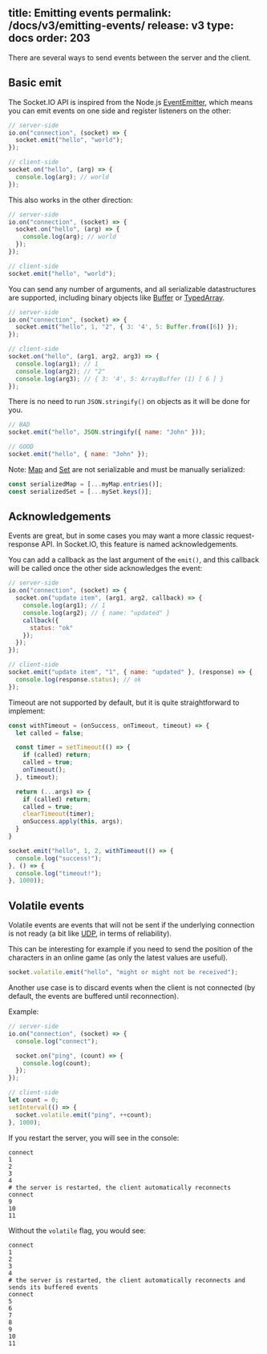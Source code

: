 title: Emitting events
permalink: /docs/v3/emitting-events/
release: v3
type: docs
order: 203
---

There are several ways to send events between the server and the client.

## Basic emit

The Socket.IO API is inspired from the Node.js [EventEmitter](https://nodejs.org/docs/latest/api/events.html#events_events), which means you can emit events on one side and register listeners on the other:

```js
// server-side
io.on("connection", (socket) => {
  socket.emit("hello", "world");
});

// client-side
socket.on("hello", (arg) => {
  console.log(arg); // world
});
```

This also works in the other direction:

```js
// server-side
io.on("connection", (socket) => {
  socket.on("hello", (arg) => {
    console.log(arg); // world
  });
});

// client-side
socket.emit("hello", "world");
```

You can send any number of arguments, and all serializable datastructures are supported, including binary objects like [Buffer](https://nodejs.org/docs/latest/api/buffer.html#buffer_buffer) or [TypedArray](https://developer.mozilla.org/en-US/docs/Web/JavaScript/Reference/Global_Objects/TypedArray).

```js
// server-side
io.on("connection", (socket) => {
  socket.emit("hello", 1, "2", { 3: '4', 5: Buffer.from([6]) });
});

// client-side
socket.on("hello", (arg1, arg2, arg3) => {
  console.log(arg1); // 1
  console.log(arg2); // "2"
  console.log(arg3); // { 3: '4', 5: ArrayBuffer (1) [ 6 ] }
});
```

There is no need to run `JSON.stringify()` on objects as it will be done for you.

```js
// BAD
socket.emit("hello", JSON.stringify({ name: "John" }));

// GOOD
socket.emit("hello", { name: "John" });
```

Note: [Map](https://developer.mozilla.org/en-US/docs/Web/JavaScript/Reference/Global_Objects/Map) and [Set](https://developer.mozilla.org/en-US/docs/Web/JavaScript/Reference/Global_Objects/Set) are not serializable and must be manually serialized:

```js
const serializedMap = [...myMap.entries()];
const serializedSet = [...mySet.keys()];
```

## Acknowledgements

Events are great, but in some cases you may want a more classic request-response API. In Socket.IO, this feature is named acknowledgements.

You can add a callback as the last argument of the `emit()`, and this callback will be called once the other side acknowledges the event:

```js
// server-side
io.on("connection", (socket) => {
  socket.on("update item", (arg1, arg2, callback) => {
    console.log(arg1); // 1
    console.log(arg2); // { name: "updated" }
    callback({
      status: "ok"
    });
  });
});

// client-side
socket.emit("update item", "1", { name: "updated" }, (response) => {
  console.log(response.status); // ok
});
```

Timeout are not supported by default, but it is quite straightforward to implement:

```js
const withTimeout = (onSuccess, onTimeout, timeout) => {
  let called = false;

  const timer = setTimeout(() => {
    if (called) return;
    called = true;
    onTimeout();
  }, timeout);

  return (...args) => {
    if (called) return;
    called = true;
    clearTimeout(timer);
    onSuccess.apply(this, args);
  }
}

socket.emit("hello", 1, 2, withTimeout(() => {
  console.log("success!");
}, () => {
  console.log("timeout!");
}, 1000));
```

## Volatile events

Volatile events are events that will not be sent if the underlying connection is not ready (a bit like [UDP](https://fr.wikipedia.org/wiki/User_Datagram_Protocol), in terms of reliability).

This can be interesting for example if you need to send the position of the characters in an online game (as only the latest values are useful).

```js
socket.volatile.emit("hello", "might or might not be received");
```

Another use case is to discard events when the client is not connected (by default, the events are buffered until reconnection).

Example:

```js
// server-side
io.on("connection", (socket) => {
  console.log("connect");

  socket.on("ping", (count) => {
    console.log(count);
  });
});

// client-side
let count = 0;
setInterval(() => {
  socket.volatile.emit("ping", ++count);
}, 1000);
```

If you restart the server, you will see in the console:

```
connect
1
2
3
4
# the server is restarted, the client automatically reconnects
connect
9
10
11
```

Without the `volatile` flag, you would see:

```
connect
1
2
3
4
# the server is restarted, the client automatically reconnects and sends its buffered events
connect
5
6
7
8
9
10
11
```
